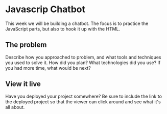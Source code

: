 # Javascrip Chatbot

This week we will be building a chatbot. 
The focus is to practice the JavaScript parts, but also to hook it up with the HTML.

## The problem

Describe how you approached to problem, and what tools and techniques you used to solve it. How did you plan? What technologies did you use? If you had more time, what would be next?

## View it live

Have you deployed your project somewhere? Be sure to include the link to the deployed project so that the viewer can click around and see what it's all about.
